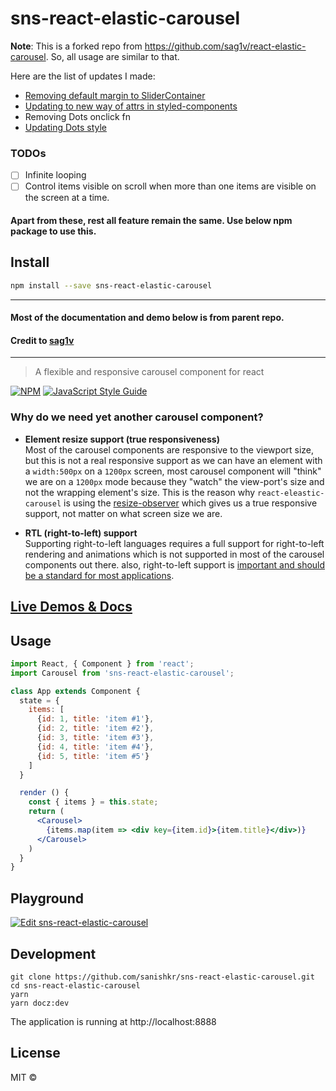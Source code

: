 
# sns-react-elastic-carousel


**Note**: This is a forked repo from https://github.com/sag1v/react-elastic-carousel. So, all usage are similar to that. 

Here are the list of updates I made:
- [Removing default margin to SliderContainer](https://github.com/sag1v/react-elastic-carousel/issues/23)
- [Updating to new way of attrs in styled-components](https://github.com/sag1v/react-elastic-carousel/issues/25)
- Removing Dots onclick fn
- [Updating Dots style](https://github.com/sag1v/react-elastic-carousel/issues/24)

### TODOs
- [ ] Infinite looping
- [ ] Control items visible on scroll when more than one items are visible on the screen at a time.

#### Apart from these, rest all feature remain the same. Use below npm package to use this.

## Install

```bash
npm install --save sns-react-elastic-carousel
```

***
#### Most of the documentation and demo below is from parent repo. 
#### Credit to [sag1v](https://github.com/sag1v)
***

> A flexible and responsive carousel component for react 

[![NPM](https://img.shields.io/npm/v/sns-react-elastic-carousel.svg)](https://www.npmjs.com/package/sns-react-elastic-carousel) [![JavaScript Style Guide](https://img.shields.io/badge/code_style-standard-brightgreen.svg)](https://standardjs.com)

### Why do we need yet another carousel component?
- **Element resize support (true responsiveness)**  
  Most of the carousel components are responsive to the viewport size, but this is not a real responsive support as we can have an element with a `width:500px` on a `1200px` screen, most carousel component will "think" we are on a `1200px` mode because they "watch" the view-port's size and not the wrapping element's size.
  This is the reason why `react-eleastic-carousel` is using the [resize-observer](https://developers.google.com/web/updates/2016/10/resizeobserver) which gives us a true responsive support, not matter on what screen size we are.
  
- **RTL (right-to-left) support**  
  Supporting right-to-left languages requires a full support for right-to-left rendering and animations which is not supported in most of the carousel components out there. also, right-to-left support is [important and should be a standard for most applications](https://www.youtube.com/watch?v=A_3BfONFRUc).


## [Live Demos & Docs](https://sag1v.github.io/react-elastic-carousel/)

## Usage

```jsx
import React, { Component } from 'react';
import Carousel from 'sns-react-elastic-carousel';

class App extends Component {
  state = {
    items: [
      {id: 1, title: 'item #1'},
      {id: 2, title: 'item #2'},
      {id: 3, title: 'item #3'},
      {id: 4, title: 'item #4'},
      {id: 5, title: 'item #5'}
    ]
  }

  render () {
    const { items } = this.state;
    return (
      <Carousel>
        {items.map(item => <div key={item.id}>{item.title}</div>)}
      </Carousel>
    )
  }
}
```

## Playground
[![Edit sns-react-elastic-carousel](https://codesandbox.io/static/img/play-codesandbox.svg)](https://codesandbox.io/s/21o46mkwnr)

## Development

```console 
git clone https://github.com/sanishkr/sns-react-elastic-carousel.git
cd sns-react-elastic-carousel
yarn
yarn docz:dev
```

The application is running at http://localhost:8888

## License

MIT ©

